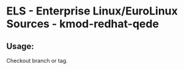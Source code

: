 # ELS - Enterprise Linux/EuroLinux Sources - kmod-redhat-qede
 
## Usage:
  Checkout branch or tag.
